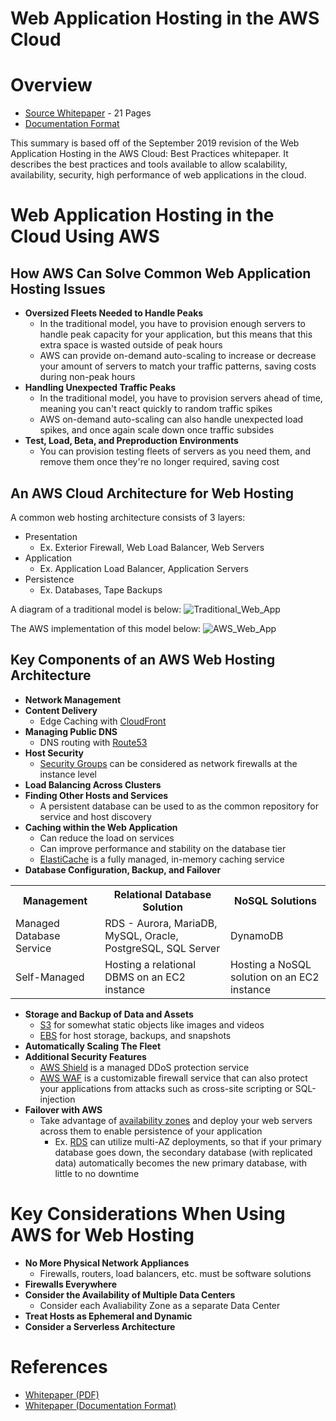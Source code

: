 # **Web Application Hosting in the AWS Cloud**

# Overview
- [Source Whitepaper](https://docs.aws.amazon.com/whitepapers/latest/web-application-hosting-best-practices/web-application-hosting-best-practices.pdf) - 21 Pages
- [Documentation Format](https://docs.aws.amazon.com/whitepapers/latest/web-application-hosting-best-practices/welcome.html)

This summary is based off of the September 2019 revision of the Web Application Hosting in the AWS Cloud: Best Practices whitepaper. It describes the best practices and tools available to allow scalability, availability, security, high performance of web applications in the cloud.

# Web Application Hosting in the Cloud Using AWS

## How AWS Can Solve Common Web Application Hosting Issues
- **Oversized Fleets Needed to Handle Peaks**
  - In the traditional model, you have to provision enough servers to handle peak capacity for your application, but this means that this extra space is wasted outside of peak hours
  - AWS can provide on-demand auto-scaling to increase or decrease your amount of servers to match your traffic patterns, saving costs during non-peak hours
- **Handling Unexpected Traffic Peaks**
  - In the traditional model, you have to provision servers ahead of time, meaning you can't react quickly to random traffic spikes
  - AWS on-demand auto-scaling can also handle unexpected load spikes, and once again scale down once traffic subsides
- **Test, Load, Beta, and Preproduction Environments**
  - You can provision testing fleets of servers as you need them, and remove them once they're no longer required, saving cost

## An AWS Cloud Architecture for Web Hosting
A common web hosting architecture consists of 3 layers:
- Presentation
  - Ex. Exterior Firewall, Web Load Balancer, Web Servers
- Application
  - Ex. Application Load Balancer, Application Servers
- Persistence
  - Ex. Databases, Tape Backups

A diagram of a traditional model is below:
![Traditional_Web_App](https://docs.aws.amazon.com/whitepapers/latest/web-application-hosting-best-practices/images/image2.png)

The AWS implementation of this model below: 
![AWS_Web_App](https://docs.aws.amazon.com/whitepapers/latest/web-application-hosting-best-practices/images/image4.png)

## Key Components of an AWS Web Hosting Architecture

- **Network Management**
- **Content Delivery**
  - Edge Caching with [CloudFront](https://docs.aws.amazon.com/whitepapers/latest/web-application-hosting-best-practices/content-delivery.html)
- **Managing Public DNS**
  - DNS routing with [Route53](https://docs.aws.amazon.com/whitepapers/latest/web-application-hosting-best-practices/managing-public-dns.html)
- **Host Security**
  - [Security Groups](https://docs.aws.amazon.com/whitepapers/latest/web-application-hosting-best-practices/host-security.html) can be considered as network firewalls at the instance level
- **Load Balancing Across Clusters**
- **Finding Other Hosts and Services**
  - A persistent database can be used to as the common repository for service and host discovery
- **Caching within the Web Application**
  - Can reduce the load on services
  - Can improve performance and stability on the database tier
  - [ElastiCache](https://aws.amazon.com/elasticache/) is a fully managed, in-memory caching service
- **Database Configuration, Backup, and Failover**
<table>
  <tr>
    <th>Management</th>
    <th>Relational Database Solution</th>
    <th>NoSQL Solutions</th>
  </tr>
  <tr>
    <td>Managed Database Service</td>
    <td>RDS - Aurora, MariaDB, MySQL, Oracle, PostgreSQL, SQL Server</td>
    <td>DynamoDB</td>
  </tr>
  <tr>
    <td>Self-Managed</td>
    <td>Hosting a relational DBMS on an EC2 instance</td>
    <td>Hosting a NoSQL solution on an EC2 instance</td>
  </tr>
</table>

- **Storage and Backup of Data and Assets**
  - [S3](https://docs.aws.amazon.com/whitepapers/latest/web-application-hosting-best-practices/storage-and-backup-of-data-and-assets.html) for somewhat static objects like images and videos
  - [EBS](https://docs.aws.amazon.com/whitepapers/latest/web-application-hosting-best-practices/storage-and-backup-of-data-and-assets.html) for host storage, backups, and snapshots
- **Automatically Scaling The Fleet**
- **Additional Security Features**
  - [AWS Shield](https://aws.amazon.com/shield/) is a managed DDoS protection service
  - [AWS WAF](https://aws.amazon.com/waf/) is a customizable firewall service that can also protect your applications from attacks such as cross-site scripting or SQL-injection
- **Failover with AWS**
  - Take advantage of [availability zones](https://docs.aws.amazon.com/whitepapers/latest/web-application-hosting-best-practices/failover-with-aws.html) and deploy your web servers across them to enable persistence of your application
    - Ex. [RDS](https://docs.aws.amazon.com/whitepapers/latest/web-application-hosting-best-practices/failover-with-aws.html) can utilize multi-AZ deployments, so that if your primary database goes down, the secondary database (with replicated data) automatically becomes the new primary database, with little to no downtime

# Key Considerations When Using AWS for Web Hosting
- **No More Physical Network Appliances**
  - Firewalls, routers, load balancers, etc. must be software solutions
- **Firewalls Everywhere**
- **Consider the Availability of Multiple Data Centers**
  - Consider each Avaliability Zone as a separate Data Center
- **Treat Hosts as Ephemeral and Dynamic**
- **Consider a Serverless Architecture**

# References
- [Whitepaper (PDF)](https://docs.aws.amazon.com/whitepapers/latest/web-application-hosting-best-practices/web-application-hosting-best-practices.pdf)
- [Whitepaper (Documentation Format)](https://docs.aws.amazon.com/whitepapers/latest/web-application-hosting-best-practices/welcome.html)